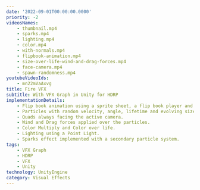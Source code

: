 ```yaml
---
date: '2022-09-01T00:00:00.0000'
priority: -2
videosNames:
    - thumbnail.mp4
    - sparks.mp4
    - lighting.mp4
    - color.mp4
    - with-normals.mp4
    - flipbook-animation.mp4
    - size-over-life-wind-and-drag-forces.mp4
    - face-camera.mp4
    - spawn-randomness.mp4
youtubeVideoIds:
    - mn22mVaAxvg
title: Fire VFX
subtitle: With VFX Graph in Unity for HDRP
implementationDetails:
    - Flip book animation using a sprite sheet, a flip book player and normal maps
    - Particles with random velocity, angle, lifetime and evolving size over life.
    - Quads always facing the active camera.
    - Wind and Drag forces applied over the particles.
    - Color Multiply and Color over life.
    - Lighting using a Point Light.
    - Sparks effect implemented with a secondary particle system.
tags:
    - VFX Graph
    - HDRP
    - VFX
    - Unity
technology: UnityEngine
category: Visual Effects
---
```

